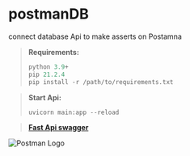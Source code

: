 # postmanDB
connect database Api to make asserts on Postamna

> **Requirements:** 
> ```python 
> python 3.9+ 
> pip 21.2.4
> pip install -r /path/to/requirements.txt

> **Start Api:**
> 
>     uvicorn main:app --reload

> [**Fast Api swagger**](http://127.0.0.1:8000/docs)

![Postman Logo](https://miro.medium.com/max/1024/1*fVBL9mtLJmHIH6YpU7WvHQ.png)
